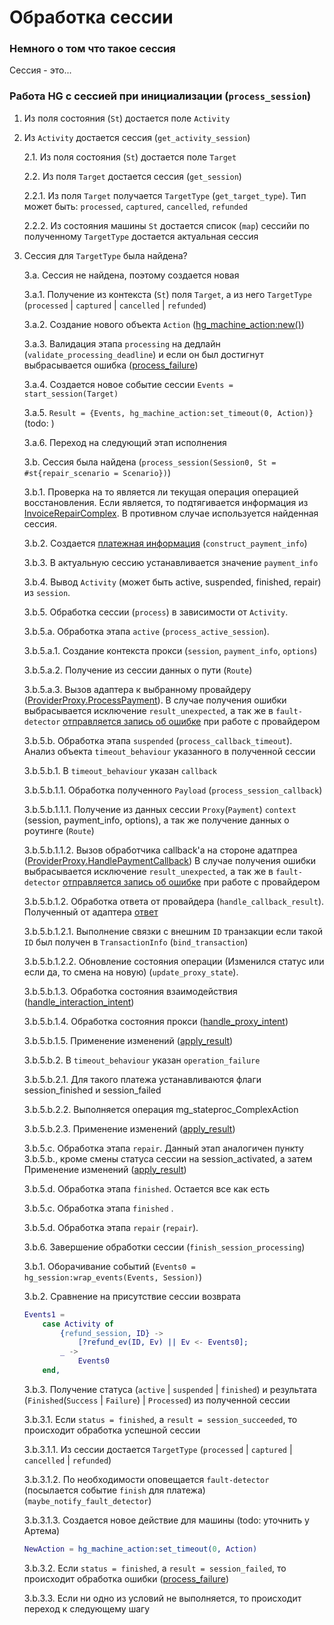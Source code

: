 # Обработка сессии

### Немного о том что такое сессия

Сессия - это...

### Работа HG с сессией при инициализации (`process_session`)

1. Из поля состояния (`St`) достается поле `Activity`

2. Из `Activity` достается сессия (`get_activity_session`)

    2.1. Из поля состояния (`St`) достается поле `Target`

    2.2. Из поля `Target` достается сессия (`get_session`)

    2.2.1. Из поля `Target` получается `TargetType` (`get_target_type`).
    Тип может быть: `processed`, `captured`, `cancelled`, `refunded`

    2.2.2. Из состояния машины `St` достается список (`map`) сессийи по
    полученному `TargetType` достается актуальная сессия

3. Сессия для `TargetType` была найдена?

    3.а. Сессия не найдена, поэтому создается новая

    3.а.1. Получение из контекста (`St`) поля `Target`, а из него `TargetType` (`processed` | `captured` | `cancelled` | `refunded`)

    3.а.2. Создание нового объекта `Action` ([hg_machine_action:new()](https://github.com/valitydev/machinegun-proto/blob/master/proto/state_processing.thrift#L320))

    3.а.3. Валидация этапа `processing` на дедлайн (`validate_processing_deadline`)
    и если он был достигнут выбрасывается ошибка ([process_failure](meta/process_failure.md))

    3.а.4. Создается новое событие сессии `Events = start_session(Target)`

    3.а.5. `Result = {Events, hg_machine_action:set_timeout(0, Action)}` (todo: )

    3.а.6. Переход на следующий этап исполнения

    3.b. Сессия была найдена (`process_session(Session0, St = #st{repair_scenario = Scenario})`)

    3.b.1. Проверка на то является ли текущая операция операцией восстановления.
    Если является, то подтягивается информация из [InvoiceRepairComplex](https://github.com/valitydev/damsel/blob/master/proto/payment_processing.thrift#L876).
    В противном случае используется найденная сессия.

    3.b.2. Создается [платежная информация](https://github.com/valitydev/damsel/blob/master/proto/proxy_provider.thrift#L189) (`construct_payment_info`)

    3.b.3. В актуальную сессию устанавливается значение `payment_info`

    3.b.4. Вывод `Activity` (может быть active, suspended, finished, repair) из `session`. 

    3.b.5. Обработка сессии (`process`) в зависимости от `Activity`.

    3.b.5.a. Обработка этапа `active` (`process_active_session`). 

    3.b.5.a.1. Создание контекста прокси (`session`, `payment_info`, `options`)

    3.b.5.a.2. Получение из сессии данных о пути (`Route`)

    3.b.5.a.3. Вызов адаптера к выбранному провайдеру ([ProviderProxy.ProcessPayment](https://github.com/valitydev/damsel/blob/master/proto/proxy_provider.thrift#L341)).
    В случае получения ошибки выбрасывается исключение `result_unexpected`, а так же 
    в `fault-detector` [отправляется запись об ошибке](meta/notify_fault_detector.md) при работе с провайдером

    3.b.5.b. Обработка этапа `suspended` (`process_callback_timeout`). 
    Анализ объекта `timeout_behaviour` указанного в полученной сессии

    3.b.5.b.1. В `timeout_behaviour` указан `callback` 

    3.b.5.b.1.1. Обработка полученного `Payload` (`process_session_callback`)

    3.b.5.b.1.1.1. Получение из данных сессии `Proxy`(`Payment`) `context` (session, payment_info, options),
    а так же получение данных о роутинге (`Route`)
    
    3.b.5.b.1.1.2. Вызов обработчика callback'a на стороне адатпреа 
    ([ProviderProxy.HandlePaymentCallback](https://github.com/valitydev/damsel/blob/master/proto/proxy_provider.thrift#L346))
    В случае получения ошибки выбрасывается исключение `result_unexpected`, а так же
    в `fault-detector` [отправляется запись об ошибке](meta/notify_fault_detector.md) при работе с провайдером

    3.b.5.b.1.2. Обработка ответа от провайдера (`handle_callback_result`). Полученный
    от адаптера [ответ](https://github.com/valitydev/damsel/blob/master/proto/proxy_provider.thrift#L297)

    3.b.5.b.1.2.1. Выполнение связки с внешним `ID` транзакции если такой `ID` был получен в `TransactionInfo` (`bind_transaction`)

    3.b.5.b.1.2.2. Обновление состояния операции (Изменился статус или если да, то смена на новую) 
    (`update_proxy_state`). 
    
    3.b.5.b.1.3. Обработка состояния взаимодействия ([handle_interaction_intent](meta/handle_interation_intent.md))
    
    3.b.5.b.1.4. Обработка состояния прокси ([handle_proxy_intent]())
    
    3.b.5.b.1.5. Применение изменений ([apply_result](meta/apply_result.md))

    3.b.5.b.2. В `timeout_behaviour` указан `operation_failure`

    3.b.5.b.2.1. Для такого платежа устанавливаются флаги session_finished и session_failed

    3.b.5.b.2.2. Выполняется операция mg_stateproc_ComplexAction

    3.b.5.b.2.3. Применение изменений ([apply_result](meta/apply_result.md))

    3.b.5.c. Обработка этапа `repair`. Данный этап аналогичен пункту 3.b.5.b., 
    кроме смены статуса сессии на session_activated, а затем Применение 
    изменений ([apply_result](meta/apply_result.md))

    3.b.5.d. Обработка этапа `finished`. Остается все как есть

    3.b.5.c. Обработка этапа `finished` . 

    3.b.5.d. Обработка этапа `repair` (`repair`). 
    
    3.b.6. Завершение обработки сессии (`finish_session_processing`)

    3.b.1. Оборачивание событий (`Events0 = hg_session:wrap_events(Events, Session)`)

    3.b.2. Сравнение на присутствие сессии возврата
    ```erlang
    Events1 =
        case Activity of
            {refund_session, ID} ->
                [?refund_ev(ID, Ev) || Ev <- Events0];
            _ ->
                Events0
        end,
    ```
 
    3.b.3. Получение статуса (`active` | `suspended` | `finished`) 
    и результата (`Finished`(`Success` | `Failure`) | `Processed`) из полученной сессии
 
    3.b.3.1. Если `status = finished`, а `result = session_succeeded`, то происходит обработка
    успешной сессии

    3.b.3.1.1. Из сессии достается `TargetType` (`processed` | `captured` | `cancelled` | `refunded`)

    3.b.3.1.2. По необходимости оповещается `fault-detector` 
    (посылается событие `finish` для платежа) (`maybe_notify_fault_detector`)

    3.b.3.1.3. Создается новое действие для машины (todo: уточнить у Артема)
    ```erlang
    NewAction = hg_machine_action:set_timeout(0, Action)
    ```

    3.b.3.2. Если `status = finished`, а `result = session_failed`, то происходит обработка
    ошибки ([process_failure](meta/process_failure.md))

    3.b.3.3. Если ни одно из условий не выполняется, то происходит переход к следующему шагу

    
